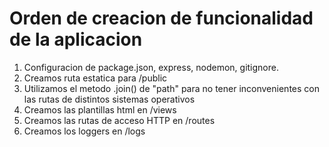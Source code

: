 # Orden de creacion de funcionalidad de la aplicacion

1. Configuracion de package.json, express, nodemon, gitignore.
2. Creamos ruta estatica para /public
3. Utilizamos el metodo .join() de "path" para no tener inconvenientes con las rutas de distintos sistemas operativos
4. Creamos las plantillas html en /views
5. Creamos las rutas de acceso HTTP en /routes
6. Creamos los loggers en /logs
